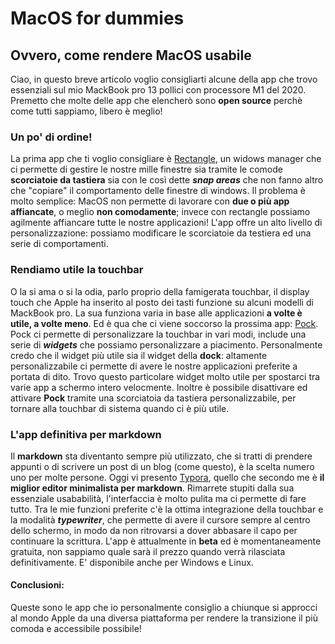 <!--
titolo: "Una raccolta di tool che uso giornalmente sul mio Mac",
desc: "Una raccolta di tool che uso giornalmente sul mio Mac",
data: "15/10/2021"
-->

# MacOS for dummies

## Ovvero, come rendere MacOS usabile

Ciao, in questo breve articolo voglio consigliarti alcune della app che trovo essenziali sul mio MackBook pro 13 pollici con processore M1 del 2020.
Premetto che molte delle app che elencherò sono **open source** perchè come tutti sappiamo, libero è meglio!

### Un po' di ordine!

La prima app che ti voglio consigliare è [Rectangle](https://rectangleapp.com), un widows manager che ci permette di gestire le nostre mille finestre sia tramite le comode **scorciatoie da tastiera** sia con le così dette **_snap areas_** che non fanno altro che "copiare" il comportamento delle finestre di windows.
Il problema è molto semplice: MacOS non permette di lavorare con **due o più app affiancate**, o meglio **non comodamente**; invece con rectangle possiamo agilmente affiancare tutte le nostre applicazioni!
L'app offre un alto livello di personalizzazione: possiamo modificare le scorciatoie da testiera ed una serie di comportamenti.

### Rendiamo utile la touchbar

O la si ama o si la odia, parlo proprio della famigerata touchbar, il display touch che Apple ha inserito al posto dei tasti funzione su alcuni modelli di MackBook pro. La sua funziona varia in base alle applicazioni **a volte è utile, a volte meno**.
Ed è qua che ci viene soccorso la prossima app: [Pock](https://pock.app).
Pock ci permette di personalizzare la touchbar in vari modi, include una serie di **_widgets_** che possiamo personalizzare a piacimento. Personalmente credo che il widget più utile sia il widget della **dock**: altamente personalizzabile ci permette di avere le nostre applicazioni preferite a portata di dito. Trovo questo particolare widget molto utile per spostarci tra varie app a schermo intero velocmente.
Inoltre è possibile disattivare ed attivare **Pock** tramite una scorciatoia da tastiera personalizzabile, per tornare alla touchbar di sistema quando ci è più utile.

### L'app definitiva per markdown

Il **markdown** sta diventanto sempre più utilizzato, che si tratti di prendere appunti o di scrivere un post di un blog (come questo), è la scelta numero uno per molte persone. Oggi vi presento [Typora](https://typora.io), quello che secondo me è **il miglior editor minimalista per markdown**. Rimarrete stupiti dalla sua essenziale usababilità, l'interfaccia è molto pulita ma ci permette di fare tutto. Tra le mie funzioni preferite c'è la ottima integrazione della touchbar e la modalità **_typewriter_**, che permette di avere il cursore sempre al centro dello schermo, in modo da non ritrovarsi a dover abbasare il capo per continuare la scrittura. L'app è attualmente in **beta** ed è momentaneamente gratuita, non sappiamo quale sarà il prezzo quando verrà rilasciata definitivamente. E' disponibile anche per Windows e Linux.

#### Conclusioni:

Queste sono le app che io personalmente consiglio a chiunque si approcci al mondo Apple da una diversa piattaforma per rendere la transizione il più comoda e accessibile possibile!
